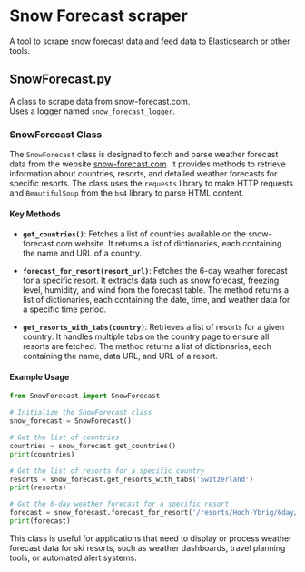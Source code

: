 # Snow Forecast scraper 

A tool to scrape snow forecast data and feed data to Elasticsearch or other tools.

## SnowForecast.py 

A class to scrape data from snow-forecast.com.  
Uses a logger named `snow_forecast_logger`.  

### SnowForecast Class

The `SnowForecast` class is designed to fetch and parse weather forecast data from the website [snow-forecast.com](https://www.snow-forecast.com). It provides methods to retrieve information about countries, resorts, and detailed weather forecasts for specific resorts. The class uses the `requests` library to make HTTP requests and `BeautifulSoup` from the `bs4` library to parse HTML content.

#### Key Methods

- **`get_countries()`**: Fetches a list of countries available on the snow-forecast.com website. It returns a list of dictionaries, each containing the name and URL of a country.

- **`forecast_for_resort(resort_url)`**: Fetches the 6-day weather forecast for a specific resort. It extracts data such as snow forecast, freezing level, humidity, and wind from the forecast table. The method returns a list of dictionaries, each containing the date, time, and weather data for a specific time period.

- **`get_resorts_with_tabs(country)`**: Retrieves a list of resorts for a given country. It handles multiple tabs on the country page to ensure all resorts are fetched. The method returns a list of dictionaries, each containing the name, data URL, and URL of a resort.

#### Example Usage

```python
from SnowForecast import SnowForecast

# Initialize the SnowForecast class
snow_forecast = SnowForecast()

# Get the list of countries
countries = snow_forecast.get_countries()
print(countries)

# Get the list of resorts for a specific country
resorts = snow_forecast.get_resorts_with_tabs('Switzerland')
print(resorts)

# Get the 6-day weather forecast for a specific resort
forecast = snow_forecast.forecast_for_resort('/resorts/Hoch-Ybrig/6day/mid')
print(forecast)
```

This class is useful for applications that need to display or process weather forecast data for ski resorts, such as weather dashboards, travel planning tools, or automated alert systems.